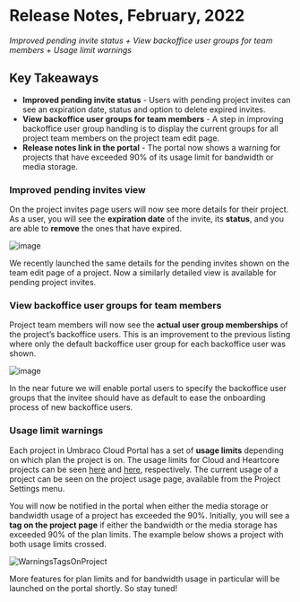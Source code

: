 # Release Notes, February, 2022

_Improved pending invite status + View backoffice user groups for team members + Usage limit warnings_

## Key Takeaways

* **Improved pending invite status** - Users with pending project invites can see an expiration date, status and option to delete expired invites.
* **View backoffice user groups for team members** - A step in improving backoffice user group handling is to display the current groups for all project team members on the project team edit page.
* **Release notes link in the portal** - The portal now shows a warning for projects that have exceeded 90% of its usage limit for bandwidth or media storage.

### Improved pending invites view

On the project invites page users will now see more details for their project. As a user, you will see the **expiration date** of the invite, its **status**, and you are able to **remove** the ones that have expired.

![image](https://user-images.githubusercontent.com/93588665/154243203-dbdd9194-24fe-4595-9237-9344d34ace58.png)

We recently launched the same details for the pending invites shown on the team edit page of a project. Now a similarly detailed view is available for pending project invites.

### View backoffice user groups for team members

Project team members will now see the **actual user group memberships** of the project’s backoffice users. This is an improvement to the previous listing where only the default backoffice user group for each backoffice user was shown.

![image](https://user-images.githubusercontent.com/93588665/154243255-02a21db2-8958-47cb-94b2-f4045153ce86.png)

In the near future we will enable portal users to specify the backoffice user groups that the invitee should have as default to ease the onboarding process of new backoffice users.

### Usage limit warnings

Each project in Umbraco Cloud Portal has a set of **usage limits** depending on which plan the project is on. The usage limits for Cloud and Heartcore projects can be seen [here](https://umbraco.com/umbraco-cloud-pricing/) and [here](https://umbraco.com/umbraco-heartcore-pricing/), respectively. The current usage of a project can be seen on the project usage page, available from the Project Settings menu.

You will now be notified in the portal when either the media storage or bandwidth usage of a project has exceeded the 90%. Initially, you will see a **tag on the project page** if either the bandwidth or the media storage has exceeded 90% of the plan limits. The example below shows a project with both usage limits crossed.

![WarningsTagsOnProject](https://user-images.githubusercontent.com/93588665/154242785-5d9533b4-b9fc-4223-856a-3701cde12146.gif)

More features for plan limits and for bandwidth usage in particular will be launched on the portal shortly. So stay tuned!
